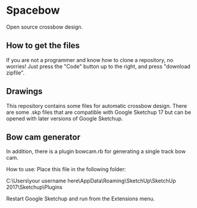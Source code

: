 
# Spacebow
Open source crossbow design.

## How to get the files

If you are not a programmer and know how to clone a repository, no worries! Just press the "Code" button up to the right, and press "download zipfile". 


## Drawings

This repository contains some files for automatic crossbow design. There are some .skp files that are compatible with Google Sketchup 17 but can be opened with later versions of Google Sketchup. 


## Bow cam generator

In addition, there is a plugin bowcam.rb for generating a single track bow cam.

How to use: Place this file in the following folder: 

C:\Users\your username here\AppData\Roaming\SketchUp\SketchUp 2017\Sketchup\Plugins

Restart Google Sketchup and run from the Extensions menu. 